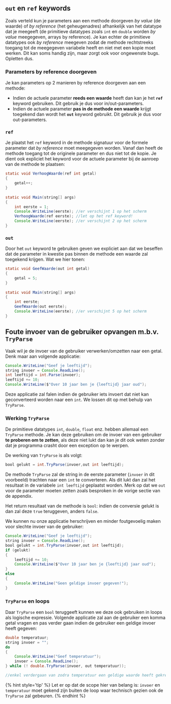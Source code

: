 ## ``out`` en ``ref`` keywords

Zoals verteld kun je parameters aan een methode doorgeven *by value* (de waarde) of *by reference* (het geheugenadres) afhankelijk van het datatype dat je meegeeft (de primitieve datatypes zoals ``int`` en ``double`` worden *by value* meegegeven, arrays by reference). Je kan echter de primitieve datatypes ook *by reference* meegeven zodat de methode rechtstreeks toegang tot de meegegeven variabele heeft en niet met een kopie moet werken. Dit kan soms handig zijn, maar zorgt ook voor ongewenste bugs. Opletten dus.


### Parameters by reference doorgeven

Je kan parameters op 2 manieren by reference doorgeven aan een methode:

* Indien de actuele parameter **reeds een waarde** heeft dan kan je het **``ref``** keyword gebruiken. Dit gebruik je dus voor in/out-parameters.
* Indien de actuele parameter **pas in de methode een waarde** krijgt toegekend dan wordt het **``out``** keyword gebruikt. Dit gebruik je dus voor out-parameters.

### ``ref``
Je plaatst het ``ref`` keyword in de methode signatuur voor de formele parameter dat *by reference* moet meegegeven worden. Vanaf dan heeft de methode toegang tot de originele parameter en dus niet tot de kopie. Je dient ook expliciet het keyword voor de actuele parameter bij de aanroep van de methode te plaatsen:


```java
static void VerhoogWaarde(ref int getal)
{
    getal++;
}
 
static void Main(string[] args)
{
    int eerste = 1;
    Console.WriteLine(eerste); //er verschijnt 1 op het scherm
    VerhoogWaarde(ref eerste); //let op het ref keyword!
    Console.WriteLine(eerste); //er verschijnt 2 op het scherm
}
```



### ``out``
Door het ``out`` keyword te gebruiken geven we expliciet aan dat we beseffen dat de parameter in kwestie pas binnen de methode een waarde zal toegekend krijgen. Wat we hier tonen:


```java
static void GeefWaarde(out int getal)
{
    getal = 5;
}
 
static void Main(string[] args)
{
    int eerste;
    GeefWaarde(out eerste);
    Console.WriteLine(eerste); //er verschijnt 5 op het scherm
}
```

## Foute invoer van de gebruiker opvangen m.b.v. ``TryParse``

Vaak wil je de invoer van de gebruiker verwerken/omzetten naar een getal. Denk maar aan volgende applicatie:
```java
Console.WriteLine("Geef je leeftijd");
string invoer = Console.ReadLine();
int leeftijd = int.Parse(invoer);
leeftijd += 10;
Console.WriteLine($"Over 10 jaar ben je {leeftijd} jaar oud");
```

Deze applicatie zal falen indien de gebruiker iets invoert dat niet kan geconverteerd worden naar een ``int``. We lossen dit op met behulp van ``TryParse``.

### Werking ``TryParse``

De primitieve datatypes ``int``, ``double``, ``float`` enz. hebben allemaal een ``TryParse`` methode. Je kan deze gebruiken om de invoer van een gebruiker **te proberen om te zetten**, als deze niet lukt dan kan je dit ook weten zonder dat je programma crasht door een exception op te werpen. 

De werking van ``TryParse`` is als volgt:


```java
bool gelukt = int.TryParse(invoer,out int leeftijd);
```

De methode ``TryParse`` zal de string in de eerste parameter (``invoer`` in dit voorbeeld) trachten naar een ``int`` te converteren. Als dit lukt dan zal het resultaat in de variabele ``int leeftijd`` geplaatst worden. Merk op dat we ``out`` voor de parameter moeten zetten zoals besproken in de vorige sectie van de appendix. 

Het return resultaat van de methode is ``bool``: indien de conversie gelukt is dan zal deze ``true`` teruggeven, anders ``false``.

We kunnen nu onze applicatie herschrijven en minder foutgevoelig maken voor slechte invoer van de gebruiker:

```java
Console.WriteLine("Geef je leeftijd");
string invoer = Console.ReadLine();
bool gelukt = int.TryParse(invoer,out int leeftijd);
if (gelukt)
{
    leeftijd += 10;
    Console.WriteLine($"Over 10 jaar ben je {leeftijd} jaar oud");
}
else
{
    Console.WriteLine("Geen geldige invoer gegeven!");
}
```

### ``TryParse`` en loops

Daar ``TryParse`` een ``bool`` teruggeeft kunnen we deze ook gebruiken in loops als logische expressie. Volgende applicatie zal aan de gebruiker een komma getal vragen en pas verder gaan indien de gebruiker een geldige invoer heeft gegeven:

```java
double temperatuur;
string invoer = "";
do
{
    Console.WriteLine("Geef temperatuur");
    invoer = Console.ReadLine();
} while (! double.TryParse(invoer, out temperatuur));

//enkel verdergaan van zodra temperatuur een geldige waarde heeft gekregen
```

{% hint style='tip' %}
Let er op dat de scope hier van belang is: ``invoer`` en ``temperatuur`` moet gekend zijn buiten de loop waar technisch gezien ook de ``TryParse`` zal gebeuren. 
{% endhint %}

